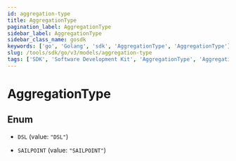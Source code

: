 ```yaml
---
id: aggregation-type
title: AggregationType
pagination_label: AggregationType
sidebar_label: AggregationType
sidebar_class_name: gosdk
keywords: ['go', 'Golang', 'sdk', 'AggregationType', 'AggregationType']
slug: /tools/sdk/go/v3/models/aggregation-type
tags: ['SDK', 'Software Development Kit', 'AggregationType', 'AggregationType']
---
```


# AggregationType

## Enum

- `DSL` (value: `"DSL"`)

- `SAILPOINT` (value: `"SAILPOINT"`)
